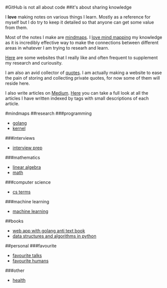 #GitHub is not all about code
##it's about sharing knowledge

I **love** making notes on various things I learn. Mostly as a reference for
myself but I do try to keep it detailed so that anyone can get some value from
them.

Most of the notes I make are [mindmaps](https://github.com/nikitavoloboev/my-notes#mindmaps). I [love mind mapping](https://medium.com/@NikitaVoloboev/mind-map-everything-d27670f70739) my knowledge as it is incredibly effective way to make the connections between different areas in whatever I am trying to researh and learn. 

[Here](https://github.com/nikitavoloboev/my-notes/tree/master/links) are some websites that I really like and often frequent to supplement my research and curiousity.

I am also an avid collector of [quotes](https://github.com/nikitavoloboev/my-notes-mindmaps/tree/master/quotes). I am actually making a website to ease the pain of storing and collecting private quotes, for now some of them will reside here. 

I also write articles on [Medium](https://medium.com/@NikitaVoloboev). [Here](https://github.com/nikitavoloboev/my-notes/tree/master/articles) you can take a full look at all the articles I have written indexed by tags with small descriptions of each article.

#mindmaps
##research
###programming
- [golang](https://my.mindnode.com/sCQRYzZWsmrsqv2vW1FGKa7s2qc2spP1tTzSbnx1)
- [kernel](https://my.mindnode.com/seT1fnsza7kbPqFxSaXymT1ptXwspcCp2Co1t6bW#-16.0,-9.4,2)

###interviews
- [interview prep](https://my.mindnode.com/a6eWJRXyNEMoYSqBDx6Cxt3L96UBsCbH7UgGcmNH)

###mathematics
- [linear algebra](https://my.mindnode.com/6nzYVVQDKdcrDmsNWjzp9hrvKWKdHsPaxpC84ixU)
- [math](https://my.mindnode.com/ydekAARs6fcaxkbUJrxjCMPBHonaBBGRzAGoCHxs#321.5,111.5,2)

###computer science
- [cs terms](https://my.mindnode.com/GDJS5vHKoZHGi5UqaTv6vN6cY4QBGAricz7gxAeb#-238.1,-356.6,2)

###machine learning
- [machine learning](https://my.mindnode.com/sGfQ6GAkCb2sbCeSKCkXyLLsBmVy6hhN5GYFG1QP)

##books
- [web app with golang anti text book](https://my.mindnode.com/zdrWE679mdxpS86aXZbCpWaTbp7mVXyUEYaBzBaU)
- [data structures and algorithms in python](https://my.mindnode.com/eESybqxSFzZrxtVFUYvmkMMQGC7s6qqHr1j5qwMh)

##personal
###favourite
- [favourite talks](https://my.mindnode.com/YqkoPxPeWUsNUhS1LiWxzkpUnETvMKd6fNp55zd6#-749.5,-1819.1,2)
- [favourite humans](https://my.mindnode.com/PTSyQ9T2X3ggrpauRzeqTsvkAq8yqCJQWSyqG3Ph)

###other
- [health](https://my.mindnode.com/qEhyRseqgzLSpyxSXMSRFTFAcnmx5R54qC34V81X)
